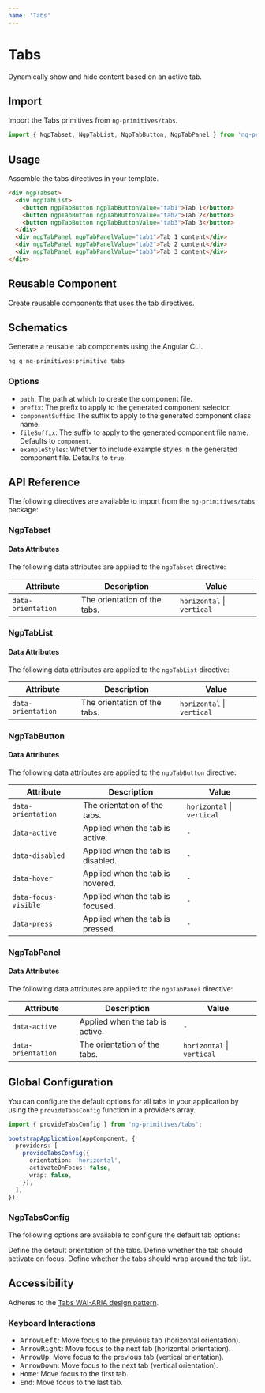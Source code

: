 ```yaml
---
name: 'Tabs'
---
```


# Tabs

Dynamically show and hide content based on an active tab.

<docs-example name="tabs"></docs-example>

## Import

Import the Tabs primitives from `ng-primitives/tabs`.

```ts
import { NgpTabset, NgpTabList, NgpTabButton, NgpTabPanel } from 'ng-primitives/tabs';
```

## Usage

Assemble the tabs directives in your template.

```html
<div ngpTabset>
  <div ngpTabList>
    <button ngpTabButton ngpTabButtonValue="tab1">Tab 1</button>
    <button ngpTabButton ngpTabButtonValue="tab2">Tab 2</button>
    <button ngpTabButton ngpTabButtonValue="tab3">Tab 3</button>
  </div>
  <div ngpTabPanel ngpTabPanelValue="tab1">Tab 1 content</div>
  <div ngpTabPanel ngpTabPanelValue="tab2">Tab 2 content</div>
  <div ngpTabPanel ngpTabPanelValue="tab3">Tab 3 content</div>
</div>
```

## Reusable Component

Create reusable components that uses the tab directives.

<docs-snippet name="tabs"></docs-snippet>

## Schematics

Generate a reusable tab components using the Angular CLI.

```bash npm
ng g ng-primitives:primitive tabs
```

### Options

- `path`: The path at which to create the component file.
- `prefix`: The prefix to apply to the generated component selector.
- `componentSuffix`: The suffix to apply to the generated component class name.
- `fileSuffix`: The suffix to apply to the generated component file name. Defaults to `component`.
- `exampleStyles`: Whether to include example styles in the generated component file. Defaults to `true`.

## API Reference

The following directives are available to import from the `ng-primitives/tabs` package:

### NgpTabset

<api-docs name="NgpTabset"></api-docs>

#### Data Attributes

The following data attributes are applied to the `ngpTabset` directive:

| Attribute          | Description                  | Value                      |
| ------------------ | ---------------------------- | -------------------------- |
| `data-orientation` | The orientation of the tabs. | `horizontal` \| `vertical` |

### NgpTabList

<api-docs name="NgpTabList"></api-docs>

#### Data Attributes

The following data attributes are applied to the `ngpTabList` directive:

| Attribute          | Description                  | Value                      |
| ------------------ | ---------------------------- | -------------------------- |
| `data-orientation` | The orientation of the tabs. | `horizontal` \| `vertical` |

### NgpTabButton

<api-docs name="NgpTabButton"></api-docs>

#### Data Attributes

The following data attributes are applied to the `ngpTabButton` directive:

| Attribute            | Description                       | Value                      |
| -------------------- | --------------------------------- | -------------------------- |
| `data-orientation`   | The orientation of the tabs.      | `horizontal` \| `vertical` |
| `data-active`        | Applied when the tab is active.   | `-`                        |
| `data-disabled`      | Applied when the tab is disabled. | `-`                        |
| `data-hover`         | Applied when the tab is hovered.  | `-`                        |
| `data-focus-visible` | Applied when the tab is focused.  | `-`                        |
| `data-press`         | Applied when the tab is pressed.  | `-`                        |

### NgpTabPanel

<api-docs name="NgpTabPanel"></api-docs>

#### Data Attributes

The following data attributes are applied to the `ngpTabPanel` directive:

| Attribute          | Description                     | Value                      |
| ------------------ | ------------------------------- | -------------------------- |
| `data-active`      | Applied when the tab is active. | `-`                        |
| `data-orientation` | The orientation of the tabs.    | `horizontal` \| `vertical` |

## Global Configuration

You can configure the default options for all tabs in your application by using the `provideTabsConfig` function in a providers array.

```ts
import { provideTabsConfig } from 'ng-primitives/tabs';

bootstrapApplication(AppComponent, {
  providers: [
    provideTabsConfig({
      orientation: 'horizontal',
      activateOnFocus: false,
      wrap: false,
    }),
  ],
});
```

### NgpTabsConfig

The following options are available to configure the default tab options:

<prop-details name="orientation" type="'horizontal' | 'vertical'" default="horizontal">
  Define the default orientation of the tabs.
</prop-details>

<prop-details name="activateOnFocus" type="boolean" default="false">
  Define whether the tab should activate on focus.
</prop-details>

<prop-details name="wrap" type="boolean" default="false">
  Define whether the tabs should wrap around the tab list.
</prop-details>

## Accessibility

Adheres to the [Tabs WAI-ARIA design pattern](https://www.w3.org/WAI/ARIA/apg/patterns/tabs).

### Keyboard Interactions

- <kbd>ArrowLeft</kbd>: Move focus to the previous tab (horizontal orientation).
- <kbd>ArrowRight</kbd>: Move focus to the next tab (horizontal orientation).
- <kbd>ArrowUp</kbd>: Move focus to the previous tab (vertical orientation).
- <kbd>ArrowDown</kbd>: Move focus to the next tab (vertical orientation).
- <kbd>Home</kbd>: Move focus to the first tab.
- <kbd>End</kbd>: Move focus to the last tab.
